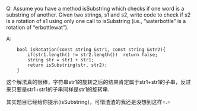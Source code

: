 Q:	Assume you have a method isSubstring which checks if one word is a substring of
another. Given two strings, s1 and s2, write code to check if s2 is a rotation of s1 using
only one call to isSubstring (i.e., “waterbottle” is a rotation of “erbottlewat”).

A:

```
	bool isRotation(const string &str1, const string &str2){
		if(str1.length() != str2.length())	return false;
		string str = str1 + str1;
		return isSubstring(str, str2);	
	}
```

这个解法真的很棒，字符串str1的旋转之后的结果肯定属于str1+str1的子串，反过来只要是str1+str1的子串同样是str1的旋转串.

其实题目已经给你提示(isSubstring)，可惜渣渣的我还是没想到这样=.=
